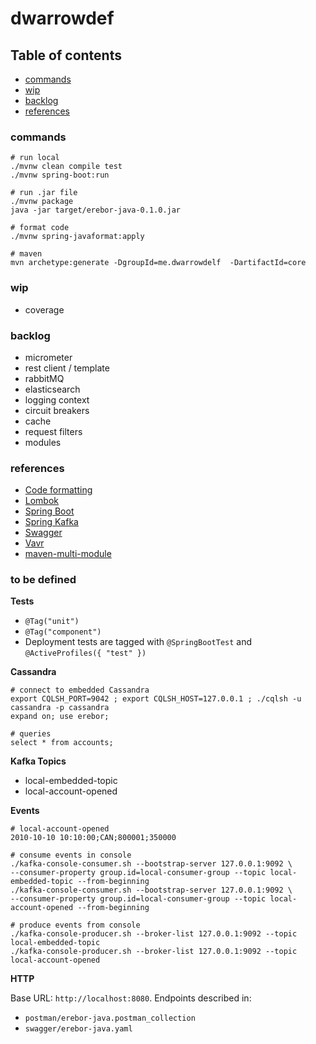 # dwarrowdef

## Table of contents

* [commands](#commands)
* [wip](#wip)
* [backlog](#backlog)
* [references](#references)

### commands

```
# run local
./mvnw clean compile test
./mvnw spring-boot:run

# run .jar file
./mvnw package
java -jar target/erebor-java-0.1.0.jar

# format code
./mvnw spring-javaformat:apply

# maven
mvn archetype:generate -DgroupId=me.dwarrowdelf  -DartifactId=core
```

### wip

- coverage

### backlog

- micrometer
- rest client / template
- rabbitMQ
- elasticsearch
- logging context
- circuit breakers
- cache
- request filters
- modules

### references

* [Code formatting](https://github.com/spring-io/spring-javaformat)
* [Lombok](https://projectlombok.org/features/all)
* [Spring Boot](https://docs.spring.io/spring-boot/docs/2.1.6.RELEASE/reference/html/index.html)
* [Spring Kafka](https://docs.spring.io/spring-kafka/reference/html/)
* [Swagger](https://editor.swagger.io/)
* [Vavr](https://www.vavr.io/vavr-docs/)
* [maven-multi-module](https://www.baeldung.com/maven-multi-module)


### to be defined

**Tests**

* `@Tag("unit")`
* `@Tag("component")`
* Deployment tests are tagged with `@SpringBootTest` and `@ActiveProfiles({ "test" })`

**Cassandra**

```
# connect to embedded Cassandra
export CQLSH_PORT=9042 ; export CQLSH_HOST=127.0.0.1 ; ./cqlsh -u cassandra -p cassandra
expand on; use erebor;

# queries
select * from accounts;
```

**Kafka Topics**

- local-embedded-topic
- local-account-opened

**Events**

```
# local-account-opened
2010-10-10 10:10:00;CAN;800001;350000
```

```
# consume events in console
./kafka-console-consumer.sh --bootstrap-server 127.0.0.1:9092 \ 
--consumer-property group.id=local-consumer-group --topic local-embedded-topic --from-beginning
./kafka-console-consumer.sh --bootstrap-server 127.0.0.1:9092 \
--consumer-property group.id=local-consumer-group --topic local-account-opened --from-beginning

# produce events from console
./kafka-console-producer.sh --broker-list 127.0.0.1:9092 --topic local-embedded-topic
./kafka-console-producer.sh --broker-list 127.0.0.1:9092 --topic local-account-opened
```

**HTTP**

Base URL: `http://localhost:8080`. Endpoints described in:
- `postman/erebor-java.postman_collection`
- `swagger/erebor-java.yaml`


